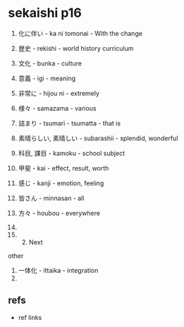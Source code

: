 # sekaishi p16

1. 化に伴い - ka ni tomonai - With the change
3. 歴史 - rekishi - world history curriculum
4. 文化 - bunka - culture
5. 意義 - igi - meaning
6. 非常に - hijou ni - extremely
7. 様々 - samazama - various
8. 詰まり - tsumari - tsumatta - that is
9. 素晴らしい, 素晴しい - subarashii - splendid, wonderful
10. 科目, 課目 - kamoku - school subject
11. 甲斐 - kai - effect, result, worth
12. 感じ - kanji - emotion, feeling
13. 皆さん - minnasan - all
14. 方々 - houbou - everywhere
15. 

1. 2. Next

other

1. 一体化 - ittaika - integration
2. 

## refs

- ref links
